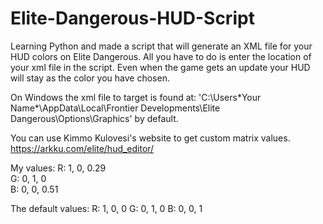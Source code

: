 # Elite-Dangerous-HUD-Script
Learning Python and made a script that will generate an XML file for your HUD colors on Elite Dangerous. All you have to do is enter the location of your xml file in the script. 
Even when the game gets an update your HUD will stay as the color you have chosen.

On Windows the xml file to target is found at:
'C:\Users\*Your Name*\AppData\Local\Frontier Developments\Elite Dangerous\Options\Graphics' by default.

You can use Kimmo Kulovesi's website to get custom matrix values. 
https://arkku.com/elite/hud_editor/

My values:
R:  1, 0, 0.29\
G:  0, 1, 0\
B: 0, 0, 0.51

The default values:
R:  1, 0, 0
G:  0, 1, 0
B:  0, 0, 1
